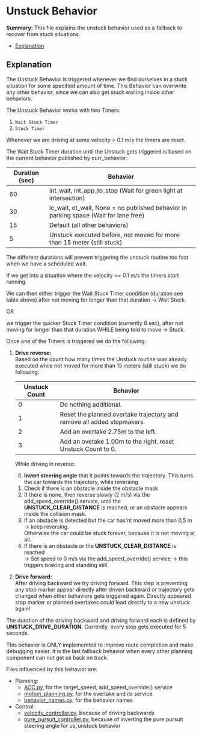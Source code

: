 # Unstuck Behavior

**Summary:** This file explains the unstuck behavior used as a fallback to recover from stuck situations.

- [Explanation](#explanation)

## Explanation

The Unstuck Behavior is triggered whenever we find ourselves in a stuck situation for some specified amount of time. This Behavior can overwrite any other behavior, since we can also get stuck waiting inside other behaviors.

The Unstuck Behavior works with two Timers:

1. ```Wait Stuck Timer```
2. ```Stuck Timer```

Whenever we are driving at some velocity > 0.1 m/s the timers are reset.

The Wait Stuck Timer duration until the Unstuck gets triggered is based on the current behavior published by curr_behavior:

| Duration (sec) | Behavior |
| -------------- | -------- |
| 60             | int_wait, int_app_to_stop (Wait for green light at intersection) |
| 30             | lc_wait, ot_wait, None = no published behavior in parking space (Wait for lane free)|
| 15             | Default (all other behaviors) |
| 5              | Unstuck executed before, not moved for more than 15 meter (still stuck) |

The different durations will prevent triggering the unstuck routine too fast when we have a scheduled wait.

If we get into a situation where the velocity <= 0.1 m/s the timers start running.

We can then either trigger the Wait Stuck Timer condition
(duration see table above) after not moving for longer than that duration -> Wait Stuck

OR

we trigger the quicker Stuck Timer condition (currently 8 sec), after not moving for longer than that duration WHILE being told to move -> Stuck.

Once one of the Timers is triggered we do the following:

1. **Drive reverse:** \
  Based on the count how many times the Unstuck routine was already executed while not moved for more than 15 meters (still stuck) we do following:
  
    | Unstuck Count | Behavior |
    | -------------- | -------- |
    | 0             | Do nothing additional. |
    | 1             | Reset the planned overtake trajectory and remove all added stopmakers. |
    | 2             | Add an overtake 2.75m to the left. |
    | 3              | Add an ovetake 1.00m to the right. reset Unstuck Count to 0. |

   While driving in reverse:

    0. **Invert steering angle** that it points towards the trajectory.
    This turns the car towards the trajectory, while reversing
    1. Check if there is an obstacle inside the obstacle mask
    2. If there is none, then reverse slowly (2 m/s) via the add_speed_override() service, until the **UNSTUCK_CLEAR_DISTANCE** is reached, or an obstacle appears inside the collision mask.
    3. If an obstacle is detected but the car has'nt moved more than 0,5 m
    -> keep reversing.\
    Otherwise the car could be stuck forever, because it is not moving at all.
    4. If there is an obstacle or the **UNSTUCK_CLEAR_DISTANCE** is reached\
    -> Set speed to 0 m/s via the add_speed_override() service -> this triggers braking and standing still.
2. **Drive forward:** \
  After driving backward we try driving forward. This step is preventing any stop marker appear directly after driven backward or trajectory gets changed when other behaviors gets triggered again. Directly appeared stop marker or planned overtakes could lead directly to a new unstuck again!

The duration of the driving backward and driving forward each is defined by **UNSTUCK_DRIVE_DURATION**. Currently, every step gets executed for 5 seconds.

This behavior is ONLY implememted to improve route completion and make debugging easier. It is the last fallback behavior when every other planning component can not get us back on track.

Files influenced by this behavior are:

- Planning:
  - [ACC.py](/code/planning/src/local_planner/ACC.py), for the target_speed, add_speed_override() service
  - [motion_planning.py](/code/planning/src/local_planner/motion_planning.py), for the overtake and its service
  - [behavior_names.py](/code/planning/src/behavior_agent/behavior_names.py), for the behavior names
- Control:
  - [velocity_controller.py](/code/control/src/velocity_controller.py), because of driving backwards
  - [pure_pursuit_controller.py](/code/control/src/pure_pursuit_controller.py), because of inverting the pure pursuit steering angle for us_unstuck behavior
